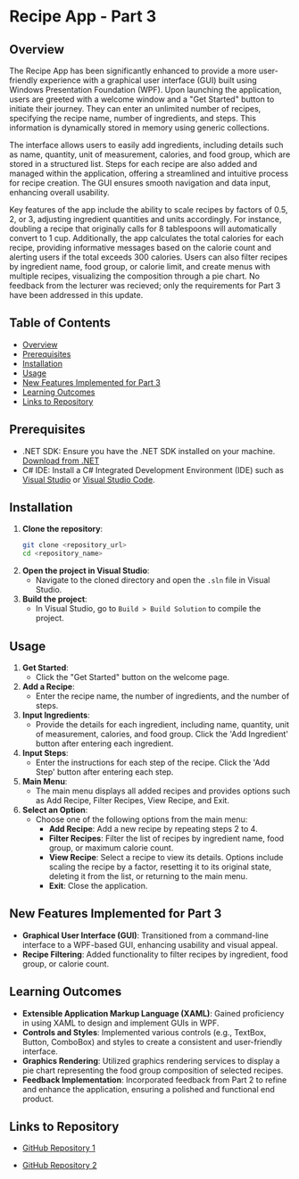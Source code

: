 # Recipe App - Part 3
 
## Overview
The Recipe App has been significantly enhanced to provide a more user-friendly experience with a graphical user interface (GUI) built using Windows Presentation Foundation (WPF). Upon launching the application, users are greeted with a welcome window and a "Get Started" button to initiate their journey. They can enter an unlimited number of recipes, specifying the recipe name, number of ingredients, and steps. This information is dynamically stored in memory using generic collections.
 
The interface allows users to easily add ingredients, including details such as name, quantity, unit of measurement, calories, and food group, which are stored in a structured list. Steps for each recipe are also added and managed within the application, offering a streamlined and intuitive process for recipe creation. The GUI ensures smooth navigation and data input, enhancing overall usability.
 
Key features of the app include the ability to scale recipes by factors of 0.5, 2, or 3, adjusting ingredient quantities and units accordingly. For instance, doubling a recipe that originally calls for 8 tablespoons will automatically convert to 1 cup. Additionally, the app calculates the total calories for each recipe, providing informative messages based on the calorie count and alerting users if the total exceeds 300 calories. Users can also filter recipes by ingredient name, food group, or calorie limit, and create menus with multiple recipes, visualizing the composition through a pie chart. No feedback from the lecturer was recieved; only the requirements for Part 3 have been addressed in this update.
 
 
## Table of Contents
- [Overview](#overview)
- [Prerequisites](#prerequisites)
- [Installation](#installation)
- [Usage](#usage)
- [New Features Implemented for Part 3](#new-features-implemented-for-part-3)
- [Learning Outcomes](#learning-outcomes)
- [Links to Repository](#links-to-repository)
 
## Prerequisites
- .NET SDK: Ensure you have the .NET SDK installed on your machine. [Download from .NET](https://dotnet.microsoft.com/download)
- C# IDE: Install a C# Integrated Development Environment (IDE) such as [Visual Studio](https://visualstudio.microsoft.com/) or [Visual Studio Code](https://code.visualstudio.com/).
 
## Installation
1. **Clone the repository**:
    ```sh
    git clone <repository_url>
    cd <repository_name>
    ```
2. **Open the project in Visual Studio**:
    - Navigate to the cloned directory and open the `.sln` file in Visual Studio.
3. **Build the project**:
    - In Visual Studio, go to `Build > Build Solution` to compile the project.
 
## Usage
1. **Get Started**:
    - Click the "Get Started" button on the welcome page.
2. **Add a Recipe**:
    - Enter the recipe name, the number of ingredients, and the number of steps.
3. **Input Ingredients**:
    - Provide the details for each ingredient, including name, quantity, unit of measurement, calories, and food group. Click the 'Add Ingredient' button after entering each ingredient.
4. **Input Steps**:
    - Enter the instructions for each step of the recipe. Click the 'Add Step' button after entering each step.
5. **Main Menu**:
    - The main menu displays all added recipes and provides options such as Add Recipe, Filter Recipes, View Recipe, and Exit.
6. **Select an Option**:
    - Choose one of the following options from the main menu:
        - **Add Recipe**: Add a new recipe by repeating steps 2 to 4.
        - **Filter Recipes**: Filter the list of recipes by ingredient name, food group, or maximum calorie count.
        - **View Recipe**: Select a recipe to view its details. Options include scaling the recipe by a factor, resetting it to its original state, deleting it from the list, or returning to the main menu.
        - **Exit**: Close the application.
 
## New Features Implemented for Part 3
- **Graphical User Interface (GUI)**: Transitioned from a command-line interface to a WPF-based GUI, enhancing usability and visual appeal.
- **Recipe Filtering**: Added functionality to filter recipes by ingredient, food group, or calorie count.
 
## Learning Outcomes
- **Extensible Application Markup Language (XAML)**: Gained proficiency in using XAML to design and implement GUIs in WPF.
- **Controls and Styles**: Implemented various controls (e.g., TextBox, Button, ComboBox) and styles to create a consistent and user-friendly interface.
- **Graphics Rendering**: Utilized graphics rendering services to display a pie chart representing the food group composition of selected recipes.
- **Feedback Implementation**: Incorporated feedback from Part 2 to refine and enhance the application, ensuring a polished and functional end product.
## Links to Repository
- [GitHub Repository 1](https://github.com/VCDN-2024/prog6221-part-1-ST10343093)
 
- [GitHub Repository 2](https://github.com/ST10343093/Progpart2.)
 
